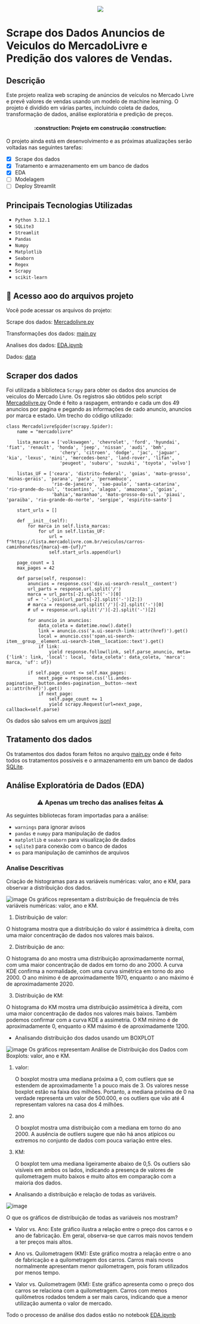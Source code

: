 <p align="center">
<img loading="lazy" src="http://img.shields.io/static/v1?label=STATUS&message=EM%20DESENVOLVIMENTO&color=GREEN&style=for-the-badge"/>
</p>

# Scrape dos Dados Anuncios de Veiculos do MercadoLivre e Predição dos valores de Vendas.

## Descrição

Este projeto realiza web scraping de anúncios de veículos no Mercado Livre e prevê valores de vendas usando um modelo de machine learning. O projeto é dividido em várias partes, incluindo coleta de dados, transformação de dados, análise exploratória e predição de preços.

<h4 align="center"> 
    :construction:  Projeto em construção  :construction:
</h4>

O projeto ainda está em desenvolvimento e as próximas atualizações serão voltadas nas seguintes tarefas:

- [x] Scrape dos dados
- [x] Tratamento e armazenamento em um banco de dados
- [x] EDA
- [ ] Modelagem
- [ ] Deploy Streamlit

## Principais Tecnologias Utilizadas

- ``Python 3.12.1``
- ``SQLite3``
- ``Streamlit``
- ``Pandas``
- ``Numpy``
- ``Matplotlib``
- ``Seaborn``
- ``Regex``
- ``Scrapy``
- ``scikit-learn``

## 📁 Acesso aoo do  arquivos projeto
Você pode acessar os arquivos do projeto:

Scrape dos dados: [Mercadolivre.py](https://github.com/RailanDeivid/MercadoLivre_Scraper_and_CarPricePredictor/blob/main/src/scraper/spiders/mercadolivre.py)

Transformações dos dados: [main.py](https://github.com/RailanDeivid/MercadoLivre_Scraper_and_CarPricePredictor/blob/main/src/data_transformation/main.py)

Analises dos dados: [EDA.ipynb](https://github.com/RailanDeivid/MercadoLivre_Scraper_and_CarPricePredictor/blob/main/src/analysis/EDA.ipynb)

Dados: [data](https://github.com/RailanDeivid/MercadoLivre_Scraper_and_CarPricePredictor/tree/main/data)

## Scraper dos dados
Foi utilizada a biblioteca ``Scrapy`` para obter os dados dos anuncios de veiculos do Mercado Livre. Os registros são obtidos pelo script [Mercadolivre.py](https://github.com/RailanDeivid/MercadoLivre_Scraper_and_CarPricePredictor/blob/main/src/scraper/spiders/mercadolivre.py) Onde é feito a raspagem, entrando e cada um dos 49 anuncios por pagina e pegando as informações de cado anuncio, anuncios por marca e estado.
Um trecho do código utilizado:
```
class MercadolivreSpider(scrapy.Spider):
    name = "mercadolivre"
    
    lista_marcas = ['volkswagen', 'chevrolet', 'ford', 'hyundai', 'fiat', 'renault', 'honda', 'jeep', 'nissan', 'audi', 'bmh', 
                    'chery', 'citroen', 'dodge', 'jac', 'jaguar', 'kia', 'lexus', 'mini', 'mercedes-benz', 'land-rover', 'lifan',
                    'peugeot', 'subaru', 'suzuki', 'toyota', 'volvo']
    
    listas_UF = ['ceara', 'distrito-federal', 'goias', 'mato-grosso', 'minas-gerais', 'parana', 'para', 'pernambuco', 
                 'rio-de-janeiro', 'sao-paulo', 'santa-catarina', 'rio-grande-do-sul', 'tocantins', 'alagoa', 'amazonas', 'goias', 
                 'bahia','maranhao', 'mato-grosso-do-sul', 'piaui', 'paraiba', 'rio-grande-do-norte', 'sergipe', 'espirito-santo']

    start_urls = []

    def __init__(self):
        for marca in self.lista_marcas:
            for uf in self.listas_UF:
                url = f"https://lista.mercadolivre.com.br/veiculos/carros-caminhonetes/{marca}-em-{uf}/"
                self.start_urls.append(url)
    
    page_count = 1
    max_pages = 42

    def parse(self, response):
        anuncios = response.css('div.ui-search-result__content')
        url_parts = response.url.split('/')
        marca = url_parts[-2].split('-')[0]
        uf = '-'.join(url_parts[-2].split('-')[2:])
        # marca = response.url.split('/')[-2].split('-')[0]
        # uf = response.url.split('/')[-2].split('-')[2]

        for anuncio in anuncios:
            data_coleta = datetime.now().date()
            link = anuncio.css('a.ui-search-link::attr(href)').get()
            local = anuncio.css('span.ui-search-item__group__element.ui-search-item__location::text').get()
            if link:
                yield response.follow(link, self.parse_anuncio, meta={'link': link, 'local': local, 'data_coleta': data_coleta, 'marca': marca, 'uf': uf})

        if self.page_count <= self.max_pages:
            next_page = response.css('li.andes-pagination__button.andes-pagination__button--next a::attr(href)').get()
            if next_page:
                self.page_count += 1
                yield scrapy.Request(url=next_page, callback=self.parse)
```

Os dados são salvos em um arquivos  [jsonl](https://github.com/RailanDeivid/MercadoLivre_Scraper_and_CarPricePredictor/tree/main/data)

## Tratamento dos dados
Os tratamentos dos dados foram feitos no arquivo [main.py](https://github.com/RailanDeivid/MercadoLivre_Scraper_and_CarPricePredictor/blob/main/src/data_transformation/main.py) onde é feito todos os tratamentos possiveis e o armazenamento em um banco de dados [SQLite](https://github.com/RailanDeivid/MercadoLivre_Scraper_and_CarPricePredictor/tree/main/data). 

## Análise Exploratória de Dados (EDA)

<h3 align="center"> 
    ⚠️ Apenas um trecho das analises feitas  ⚠️
</h3>

As seguintes bibliotecas foram importadas para a análise:

- ``warnings`` para ignorar avisos
- ``pandas`` e ``numpy`` para manipulação de dados
- ``matplotlib`` e ``seaborn`` para visualização de dados
- ``sqlite3`` para conexão com o banco de dados
- ``os`` para manipulação de caminhos de arquivos

### Analise Descritivas
Criação de histogramas para as variáveis numéricas: valor, ano e KM, para observar a distribuição dos dados.

![image](https://github.com/RailanDeivid/MercadoLivre_Scraper_and_CarPricePredictor/assets/78448568/6909b6dc-166a-467b-9018-da7d8b6b6f65)
Os gráficos representam a distribuição de frequência de três variáveis numéricas: valor, ano e KM.

1. Distribuição de valor:

O histograma mostra que a distribuição do valor é assimétrica à direita, com uma maior concentração de dados nos valores mais baixos.

2. Distribuição de ano:

O histograma do ano mostra uma distribuição aproximadamente normal, com uma maior concentração de dados em torno do ano 2000.
A curva KDE confirma a normalidade, com uma curva simétrica em torno do ano 2000.
O ano mínimo é de aproximadamente 1970, enquanto o ano máximo é de aproximadamente 2020.

3. Distribuição de KM:

O histograma do KM mostra uma distribuição assimétrica à direita, com uma maior concentração de dados nos valores mais baixos.
Também podemos confirmar com a curva KDE a assimetria.
O KM mínimo é de aproximadamente 0, enquanto o KM máximo é de aproximadamente 1200.

* Analisando distribuição dos dados usando um BOXPLOT
  
![image](https://github.com/RailanDeivid/MercadoLivre_Scraper_and_CarPricePredictor/assets/78448568/c0dbabf9-4228-4e9a-9475-18f11aef7376)
Os gráficos representam Análise de Distribuição dos Dados com Boxplots: valor, ano e KM.

1. valor:

    O boxplot mostra uma mediana próxima a 0, com outliers que se estendem de aproximadamente 1 a pouco mais de 3. 
    Os valores nesse boxplot estão na faixa dos milhões. Portanto, a mediana próxima de 0 na verdade representa um valor de 500.000, e os outliers que vão até 4 representam valores na casa dos 4 milhões. 


2. ano

    O boxplot mostra uma distribuição com a mediana em torno do ano 2000. A ausência de outliers sugere que não há anos atípicos ou extremos no conjunto de dados com pouca variação entre eles.

3. KM:

    O boxplot tem uma mediana ligeiramente abaixo de 0,5. Os outliers são visíveis em ambos os lados, indicando a presença de valores de quilometragem muito baixos e muito altos em comparação com a maioria dos dados.

* Analisando a distribuição e relação de todas as variáveis.
  
![image](https://github.com/RailanDeivid/MercadoLivre_Scraper_and_CarPricePredictor/assets/78448568/a10a1082-52b9-4b6c-b346-d9868e5021c3)

O que os gráficos de distribuição de todas as variáveis nos mostram?

* Valor vs. Ano: Este gráfico ilustra a relação entre o preço dos carros e o ano de fabricação. Em geral, observa-se que carros mais novos tendem a ter preços mais altos.

* Ano vs. Quilometragem (KM): Este gráfico mostra a relação entre o ano de fabricação e a quilometragem dos carros. Carros mais novos normalmente apresentam menor quilometragem, pois foram utilizados por menos tempo.

* Valor vs. Quilometragem (KM): Este gráfico apresenta como o preço dos carros se relaciona com a quilometragem. Carros com menos quilômetros rodados tendem a ser mais caros, indicando que a menor utilização aumenta o valor de mercado.

Todo o processo de análise dos dados estão no notebook [EDA.ipynb](https://github.com/RailanDeivid/MercadoLivre_Scraper_and_CarPricePredictor/blob/main/src/analysis/EDA.ipynb)

